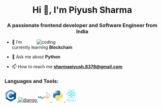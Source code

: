 <h1 align="center">Hi 👋, I'm Piyush Sharma</h1>
<h3 align="center">A passionate frontend developer and Software Engineer from India</h3>
<img align="right" alt="coding" width="400" src="![image](https://github.com/Piyush8378/Piyush8378/assets/160376073/eb5a9aa9-7fd4-4bd6-afeb-6da37b5d863e)

">
- 🌱 I’m currently learning **Blockchain**

- 💬 Ask me about **Python**

- 📫 How to reach me **sharmapiyush.8378@gmail.com**

<p align="left">
</p>

<h3 align="left">Languages and Tools:</h3>
<p align="left"> <a href="https://www.cprogramming.com/" target="_blank" rel="noreferrer"> <img src="https://raw.githubusercontent.com/devicons/devicon/master/icons/c/c-original.svg" alt="c" width="40" height="40"/> </a> <a href="https://www.djangoproject.com/" target="_blank" rel="noreferrer"> <img src="https://cdn.worldvectorlogo.com/logos/django.svg" alt="django" width="40" height="40"/> </a> <a href="https://www.mysql.com/" target="_blank" rel="noreferrer"> <img src="https://raw.githubusercontent.com/devicons/devicon/master/icons/mysql/mysql-original-wordmark.svg" alt="mysql" width="40" height="40"/> </a> <a href="https://www.python.org" target="_blank" rel="noreferrer"> <img src="https://raw.githubusercontent.com/devicons/devicon/master/icons/python/python-original.svg" alt="python" width="40" height="40"/> </a> <a href="https://reactjs.org/" target="_blank" rel="noreferrer"> <img src="https://raw.githubusercontent.com/devicons/devicon/master/icons/react/react-original-wordmark.svg" alt="react" width="40" height="40"/> </a> </p>

